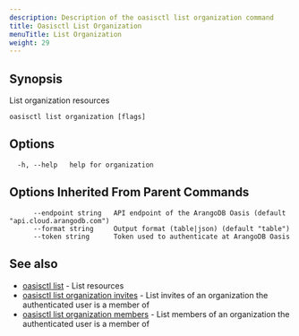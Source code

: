 ```yaml
---
description: Description of the oasisctl list organization command
title: Oasisctl List Organization
menuTitle: List Organization
weight: 29
---
```

## Synopsis
List organization resources

```
oasisctl list organization [flags]
```

## Options
```
  -h, --help   help for organization
```

## Options Inherited From Parent Commands
```
      --endpoint string   API endpoint of the ArangoDB Oasis (default "api.cloud.arangodb.com")
      --format string     Output format (table|json) (default "table")
      --token string      Token used to authenticate at ArangoDB Oasis
```

## See also
* [oasisctl list](_index.md)	 - List resources
* [oasisctl list organization invites](list-organization-invites.md)	 - List invites of an organization the authenticated user is a member of
* [oasisctl list organization members](list-organization-members.md)	 - List members of an organization the authenticated user is a member of

